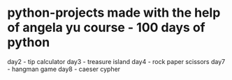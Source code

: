# python-projects made with the help of angela yu course - 100 days of python
day2 - tip calculator
day3 - treasure island
day4 - rock paper scissors
day7 - hangman game
day8 - caeser cypher
